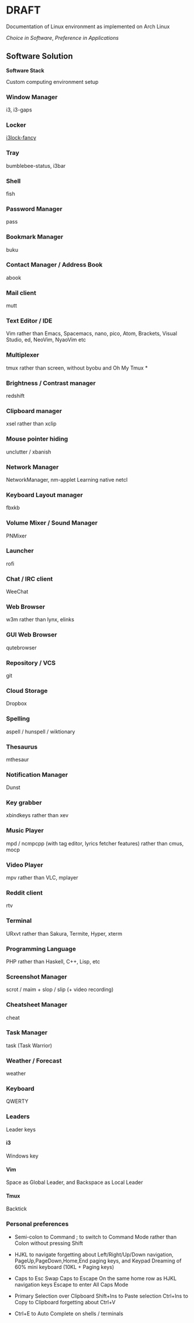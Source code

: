 # DRAFT

Documentation of Linux environment as implemented on Arch Linux

*Choice in Software*, *Preference in Applications*

## Software Solution

**Software Stack**

Custom computing environment setup

### Window Manager
i3, i3-gaps

### Locker
[i3lock-fancy](https://github.com/meskarune/i3lock-fancy)

### Tray
bumblebee-status, i3bar

### Shell
fish

### Password Manager
pass

### Bookmark Manager
buku

### Contact Manager / Address Book
abook

### Mail client
mutt

### Text Editor / IDE
Vim rather than Emacs, Spacemacs, nano, pico, Atom, Brackets, Visual Studio, ed, NeoVim, NyaoVim etc

### Multiplexer
tmux rather than screen, without byobu and Oh My Tmux
*
### Brightness / Contrast manager
redshift

### Clipboard manager
xsel
	rather than xclip

### Mouse pointer hiding
unclutter / xbanish

### Network Manager
NetworkManager, nm-applet
	Learning native netcl

### Keyboard Layout manager
fbxkb

### Volume Mixer / Sound Manager
PNMixer

### Launcher
rofi

### Chat / IRC client
WeeChat

### Web Browser
w3m
	rather than lynx, elinks

### GUI Web Browser
qutebrowser

### Repository / VCS
git

### Cloud Storage
Dropbox

### Spelling
aspell / hunspell / wiktionary

### Thesaurus
mthesaur

### Notification Manager
Dunst

### Key grabber
xbindkeys
	rather than xev

### Music Player
mpd / ncmpcpp (with tag editor, lyrics fetcher features)
	rather than cmus, mocp

### Video Player
mpv
	rather than VLC, mplayer

### Reddit client
rtv

### Terminal
URxvt
	rather than Sakura, Termite, Hyper, xterm

### Programming Language
PHP
	rather than Haskell, C++, Lisp, etc

### Screenshot Manager
scrot / maim + slop / slip (+ video recording)

### Cheatsheet Manager
cheat

### Task Manager
task (Task Warrior)

### Weather / Forecast
weather

### Keyboard
QWERTY

### Leaders

Leader keys

#### i3
Windows key

#### Vim
Space as Global Leader, and Backspace as Local Leader

#### Tmux
Backtick

### Personal preferences

* Semi-colon to Command
	; to switch to Command Mode
	rather than Colon without pressing Shift

* HJKL to navigate
	forgetting about Left/Right/Up/Down navigation, PageUp,PageDown,Home,End paging keys, and Keypad
	Dreaming of 60% mini keyboard (10KL + Paging keys)

* Caps to Esc Swap
	Caps to Escape
		On the same home row as HJKL navigation keys
	Escape to enter All Caps Mode

* Primary Selection over Clipboard
	Shift+Ins to Paste selection
	Ctrl+Ins to Copy to Clipboard
		forgetting about Ctrl+V

* Ctrl+E to Auto Complete
	on shells / terminals
